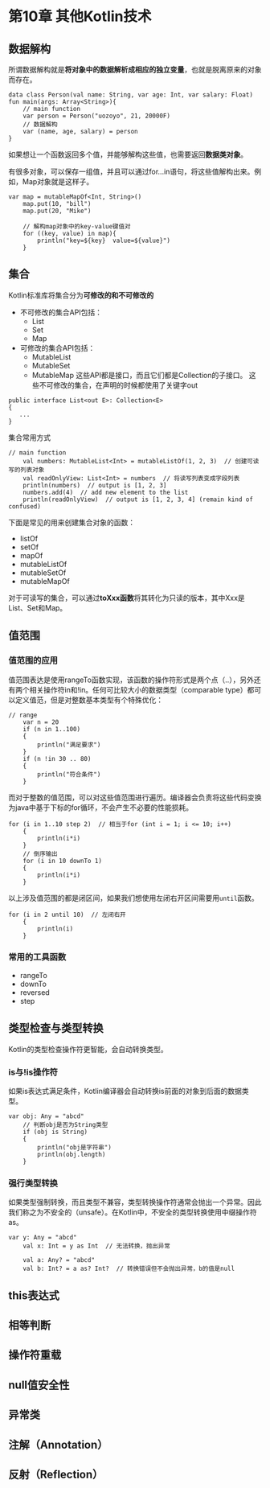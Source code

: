 # 第10章 其他Kotlin技术
## 数据解构
所谓数据解构就是**将对象中的数据解析成相应的独立变量**，也就是脱离原来的对象而存在。
```
data class Person(val name: String, var age: Int, var salary: Float)
fun main(args: Array<String>){
    // main function
    var person = Person("uozoyo", 21, 20000F)
    // 数据解构
    var (name, age, salary) = person
}
```
如果想让一个函数返回多个值，并能够解构这些值，也需要返回**数据类对象**。

有很多对象，可以保存一组值，并且可以通过for...in语句，将这些值解构出来。例如，Map对象就是这样子。
```
var map = mutableMapOf<Int, String>()
    map.put(10, "bill")
    map.put(20, "Mike")

    // 解构map对象中的key-value键值对
    for ((key, value) in map){
        println("key=${key}  value=${value}")
    }
```
## 集合
Kotlin标准库将集合分为**可修改的和不可修改的**
+ 不可修改的集合API包括：
    - List
    - Set
    - Map
+ 可修改的集合API包括：
    - MutableList
    - MutableSet
    - MutableMap
这些API都是接口，而且它们都是Collection的子接口。
这些不可修改的集合，在声明的时候都使用了关键字out
```
public interface List<out E>: Collection<E>
{
   ...
}
```
集合常用方式
```
// main function
    val numbers: MutableList<Int> = mutableListOf(1, 2, 3)  // 创建可读写的列表对象
    val readOnlyView: List<Int> = numbers  // 将读写列表变成字段列表
    println(numbers)  // output is [1, 2, 3]
    numbers.add(4)  // add new element to the list
    println(readOnlyView)  // output is [1, 2, 3, 4] (remain kind of confused)
```
下面是常见的用来创建集合对象的函数：
+ listOf
+ setOf
+ mapOf
+ mutableListOf
+ mutableSetOf
+ mutableMapOf

对于可读写的集合，可以通过**toXxx函数**将其转化为只读的版本，其中Xxx是List、Set和Map。

## 值范围
### 值范围的应用
值范围表达是使用rangeTo函数实现，该函数的操作符形式是两个点（..），另外还有两个相关操作符in和!in。任何可比较大小的数据类型（comparable type）都可以定义值范，但是对整数基本类型有个特殊优化：
```
// range
    var n = 20
    if (n in 1..100)
    {
        println("满足要求")
    }
    if (n !in 30 .. 80)
    {
        println("符合条件")
    }
```
而对于整数的值范围，可以对这些值范围进行遍历。编译器会负责将这些代码变换为java中基于下标的for循环，不会产生不必要的性能损耗。
```
for (i in 1..10 step 2)  // 相当于for (int i = 1; i <= 10; i++)
    {
        println(i*i)
    }
    // 倒序输出
    for (i in 10 downTo 1)
    {
        println(i*i)
    }
```
以上涉及值范围的都是闭区间，如果我们想使用左闭右开区间需要用`until`函数。
```
for (i in 2 until 10)  // 左闭右开
    {
        println(i)
    }
```
### 常用的工具函数
+ rangeTo
+ downTo
+ reversed
+ step
## 类型检查与类型转换
Kotlin的类型检查操作符更智能，会自动转换类型。

### is与!is操作符
如果is表达式满足条件，Kotlin编译器会自动转换is前面的对象到后面的数据类型。
```
var obj: Any = "abcd"
    // 判断obj是否为String类型
    if (obj is String)
    {
        println("obj是字符串")
        println(obj.length)
    }
```
### 强行类型转换
如果类型强制转换，而且类型不兼容，类型转换操作符通常会抛出一个异常。因此我们称之为不安全的（unsafe）。在Kotlin中，不安全的类型转换使用中缀操作符as。
```
var y: Any = "abcd"
    val x: Int = y as Int  // 无法转换，抛出异常

    val a: Any? = "abcd"
    val b: Int? = a as? Int?  // 转换错误但不会抛出异常，b的值是null
```
## this表达式
## 相等判断
## 操作符重载

## null值安全性
## 异常类
## 注解（Annotation）
## 反射（Reflection）
